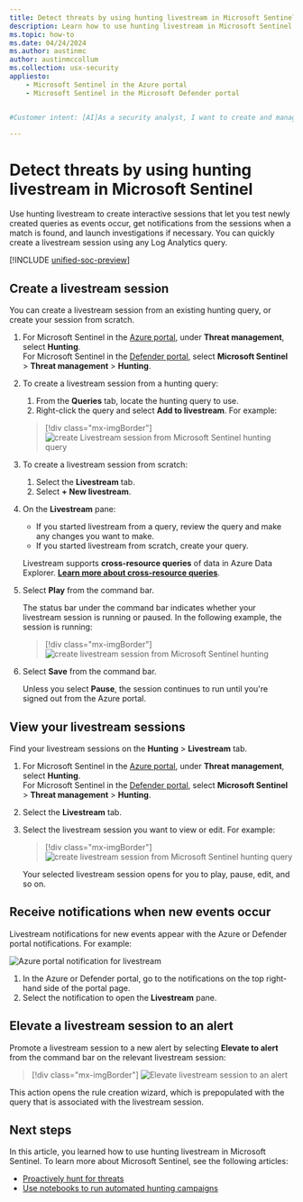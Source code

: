 ```yaml
---
title: Detect threats by using hunting livestream in Microsoft Sentinel 
description: Learn how to use hunting livestream in Microsoft Sentinel to actively monitor a compromise event.
ms.topic: how-to
ms.date: 04/24/2024
ms.author: austinmc
author: austinmccollum
ms.collection: usx-security
appliesto:
    - Microsoft Sentinel in the Azure portal
    - Microsoft Sentinel in the Microsoft Defender portal


#Customer intent: [AI]As a security analyst, I want to create and manage hunting livestream sessions so that I can detect and respond to threats in real-time.

---
```


# Detect threats by using hunting livestream in Microsoft Sentinel

Use hunting livestream to create interactive sessions that let you test newly created queries as events occur, get notifications from the sessions when a match is found, and launch investigations if necessary. You can quickly create a livestream session using any Log Analytics query.

[!INCLUDE [unified-soc-preview](includes/unified-soc-preview.md)]

## Create a livestream session

You can create a livestream session from an existing hunting query, or create your session from scratch.

1. For Microsoft Sentinel in the [Azure portal](https://portal.azure.com), under **Threat management**, select **Hunting**.<br> For Microsoft Sentinel in the [Defender portal](https://security.microsoft.com/), select **Microsoft Sentinel** > **Threat management** > **Hunting**.

1. To create a livestream session from a hunting query:
    
    1. From the **Queries** tab, locate the hunting query to use.
    1. Right-click the query and select **Add to livestream**. For example:
    
    > [!div class="mx-imgBorder"]
    > ![create Livestream session from Microsoft Sentinel hunting query](./media/livestream/livestream-from-query.png)

1. To create a livestream session from scratch: 
    
    1. Select the **Livestream** tab.
    1. Select **+ New livestream**.
    
1. On the **Livestream** pane:
    
    - If you started livestream from a query, review the query and make any changes you want to make.
    - If you started livestream from scratch, create your query.

    Livestream supports **cross-resource queries** of data in Azure Data Explorer. [**Learn more about cross-resource queries**](/azure/azure-monitor/logs/azure-monitor-data-explorer-proxy).

1. Select **Play** from the command bar.
    
    The status bar under the command bar indicates whether your livestream session is running or paused. In the following example, the session is running:
    
    > [!div class="mx-imgBorder"]
    > ![create livestream session from Microsoft Sentinel hunting](./media/livestream/livestream-session.png)

1. Select **Save** from the command bar.
    
    Unless you select **Pause**, the session continues to run until you're signed out from the Azure portal.

## View your livestream sessions

Find your livestream sessions on the **Hunting** > **Livestream** tab.

1. For Microsoft Sentinel in the [Azure portal](https://portal.azure.com), under **Threat management**, select **Hunting**.<br> For Microsoft Sentinel in the [Defender portal](https://security.microsoft.com/), select **Microsoft Sentinel** > **Threat management** > **Hunting**.

1. Select the **Livestream** tab.

1. Select the livestream session you want to view or edit. For example:
    
    > [!div class="mx-imgBorder"]
    > ![create livestream session from Microsoft Sentinel hunting query](./media/livestream/livestream-tab.png)
    
    Your selected livestream session opens for you to play, pause, edit, and so on.

## Receive notifications when new events occur

Livestream notifications for new events appear with the Azure or Defender portal notifications. For example:

![Azure portal notification for livestream](./media/livestream/notification.png)

1. In the Azure or Defender portal, go to the notifications on the top right-hand side of the portal page.
1. Select the notification to open the **Livestream** pane.
 
## Elevate a livestream session to an alert

Promote a livestream session to a new alert by selecting **Elevate to alert** from the command bar on the relevant livestream session:

> [!div class="mx-imgBorder"]
> ![Elevate livestream session to an alert](./media/livestream/elevate-to-alert.png)

This action opens the rule creation wizard, which is prepopulated with the query that is associated with the livestream session.

## Next steps

In this article, you learned how to use hunting livestream in Microsoft Sentinel. To learn more about Microsoft Sentinel, see the following articles:

- [Proactively hunt for threats](hunting.md)
- [Use notebooks to run automated hunting campaigns](notebooks.md)
